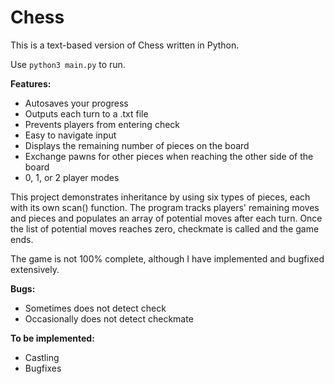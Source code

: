 # Chess
This is a text-based version of Chess written in Python.

Use `python3 main.py` to run.

**Features:**
- Autosaves your progress
- Outputs each turn to a .txt file
- Prevents players from entering check
- Easy to navigate input
- Displays the remaining number of pieces on the board
- Exchange pawns for other pieces when reaching the other side of the board
- 0, 1, or 2 player modes

This project demonstrates inheritance by using six types of pieces, each with its own scan() function.
The program tracks players' remaining moves and pieces and populates an array of potential moves after
each turn. Once the list of potential moves reaches zero, checkmate is called and the game ends.

The game is not 100% complete, although I have implemented and bugfixed extensively.

**Bugs:**
- Sometimes does not detect check
- Occasionally does not detect checkmate

**To be implemented:**
- Castling
- Bugfixes
